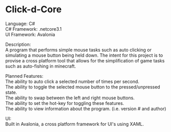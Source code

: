 # Click-d-Core

Language: C#\
C# Framework: .netcore3.1\
UI Framework: Avalonia

Description:\
A program that performs simple mouse tasks such as auto clicking or simulating a mouse button being held down. 
The intent for this project is to provise a cross platform tool that allows for the simplification of game tasks such as auto-fishing in minecraft.

Planned Features:\
The ability to auto click a selected number of times per second.\
The ability to toggle the selected mouse button to the pressed/unpressed state.\
The ability to swap between the left and right mouse buttons.\
The ability to set the hot-key for toggling these features.\
The ability to view information about the program. (i.e. version # and author)

UI:\
Built in Avalonia, a cross platform framework for UI's using XAML.
